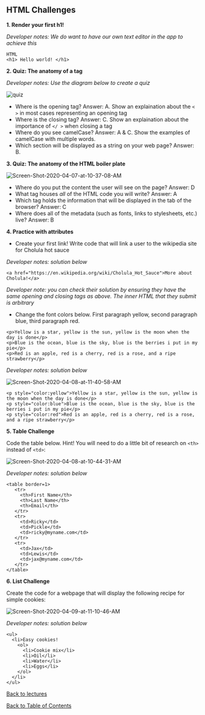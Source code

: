 ## HTML Challenges

**1. Render your first h1!**

_Developer notes: We do want to have our own text editor in the app to achieve this_

```
HTML
<h1> Hello world! </h1>
```
**2. Quiz: The anatomy of a tag**

_Developer notes: Use the diagram below to create a quiz_

<img src="https://i.ibb.co/GvBbL3p/quiz.png" alt="quiz" border="0">

- Where is the opening tag? Answer: A. Show an explaination about the `< >` in most cases representing an opening tag
- Where is the closing tag? Answer: C. Show an explaination about the importance of `</ >` when closing a tag
- Where do you see camelCase? Answer: A & C. Show the examples of camelCase with multiple words.
- Which section will be displayed as a string on your web page? Answer: B.

**3. Quiz: The anatomy of the HTML boiler plate**

<img src="https://i.ibb.co/CB76VxC/Screen-Shot-2020-04-07-at-10-37-08-AM.png" alt="Screen-Shot-2020-04-07-at-10-37-08-AM" border="0">

- Where do you put the content the user will see on the page? Answer: D
- What tag houses _all_ of the HTML code you will write? Answer: A
- Which tag holds the information that will be displayed in the tab of the browser? Answer: C
- Where does all of the metadata (such as fonts, links to stylesheets, etc.) live? Answer: B

**4. Practice with attributes**

- Create your first link! Write code that will link a user to the wikipedia site for Cholula hot sauce

_Developer notes: solution below_
```
<a href="https://en.wikipedia.org/wiki/Cholula_Hot_Sauce">More about Cholula!</a>
```
_Developer note: you can check their solution by ensuring they have the same opening and closing tags as above. The inner HTML that they submit is arbitrary_

- Change the font colors below. First paragraph yellow, second paragraph blue, third paragraph red.
```
<p>Yellow is a star, yellow is the sun, yellow is the moon when the day is done</p>
<p>Blue is the ocean, blue is the sky, blue is the berries i put in my pie</p>
<p>Red is an apple, red is a cherry, red is a rose, and a ripe strawberry</p>
```

_Developer notes: solution below_

<img src="https://i.ibb.co/z8n88F1/Screen-Shot-2020-04-08-at-11-40-58-AM.png" alt="Screen-Shot-2020-04-08-at-11-40-58-AM" border="0">

```
<p style="color:yellow">Yellow is a star, yellow is the sun, yellow is the moon when the day is done</p>
<p style="color:blue">Blue is the ocean, blue is the sky, blue is the berries i put in my pie</p>
<p style="color:red">Red is an apple, red is a cherry, red is a rose, and a ripe strawberry</p>
```

**5. Table Challenge**

Code the table below. Hint! You will need to do a little bit of research on `<th>` instead of `<td>`:

<img src="https://i.ibb.co/tm0kdJd/Screen-Shot-2020-04-08-at-10-44-31-AM.png" alt="Screen-Shot-2020-04-08-at-10-44-31-AM" border="0">

_Developer notes: solution below_

```
<table border=1>
   <tr>
     <th>First Name</th>
     <th>Last Name</th>
     <th>Email</th>
   </tr>
   <tr>
     <td>Ricky</td>
     <td>Pickle</td>
     <td>ricky@myname.com</td>
   </tr>
   <tr>
     <td>Jax</td>
     <td>Lewis</td>
     <td>jax@myname.com</td>
   </tr>
</table>
```

**6. List Challenge**

Create the code for a webpage that will display the following recipe for simple cookies:

<img src="https://i.ibb.co/NrKvBsP/Screen-Shot-2020-04-09-at-11-10-46-AM.png" alt="Screen-Shot-2020-04-09-at-11-10-46-AM" border="0">

_Developer notes: solution below_

```
<ul>
  <li>Easy cookies!
    <ol>
      <li>Cookie mix</li>
      <li>Oil</li>
      <li>Water</li>
      <li>Eggs</li>
    </ol>
  </li>
</ul>
```

<a href="https://github.com/rachaelstanislaw/learn-pre-work/blob/master/HTML/html_lectures.md">Back to lectures</a>

<a href="https://github.com/rachaelstanislaw/learn-pre-work">Back to Table of Contents</a>
